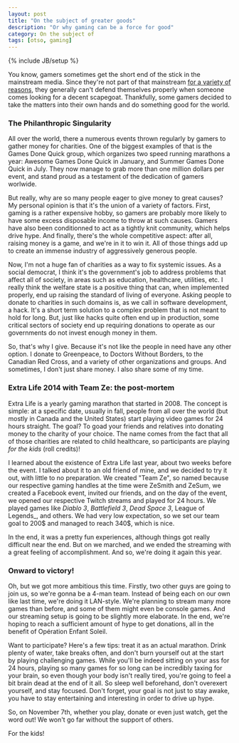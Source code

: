 ```yaml
---
layout: post
title: "On the subject of greater goods"
description: "Or why gaming can be a force for good"
category: On the subject of
tags: [otso, gaming]
---
```

{% include JB/setup %}

You know, gamers sometimes get the short end of the stick in the mainstream media. Since they're not part of that mainstream [for a variety of reasons](http://deliriumcorp.com/2015/07/27/on-the-subject-of-cultural-significance/), they generally can't defend themselves properly when someone comes looking for a decent scapegoat. Thankfully, some gamers decided to take the matters into their own hands and do something good for the world.

<!-- more -->

### The Philanthropic Singularity

All over the world, there a numerous events thrown regularly by gamers to gather money for charities. One of the biggest examples of that is the Games Done Quick group, which organizes two speed running marathons a year: Awesome Games Done Quick in January, and Summer Games Done Quick in July. They now manage to grab more than one million dollars per event, and stand proud as a testament of the dedication of gamers worlwide. 

But really, why are so many people eager to give money to great causes? My personal opinion is that it's the union of a variety of factors. First, gaming is a rather expensive hobby, so gamers are probably more likely to have some excess disposable income to throw at such causes. Gamers have also been conditionned to act as a tightly knit community, which helps drive hype. And finally, there's the whole competitive aspect: after all, raising money is a game, and we're in it to win it. All of those things add up to create an immense industry of aggressively generous people. 

Now, I'm not a huge fan of charities as a way to fix systemic issues. As a social democrat, I think it's the government's job to address problems that affect all of society, in areas such as education, healthcare, utilities, etc. I really think the welfare state is a positive thing that can, when implemented properly, end up raising the standard of living of everyone. Asking people to donate to charities in such domains is, as we call in software development, a hack. It's a short term solution to a complex problem that is not meant to hold for long. But, just like hacks quite often end up in production, some critical sectors of society end up requiring donations to operate as our governments do not invest enough money in them.

So, that's why I give. Because it's not like the people in need have any other option. I donate to Greenpeace, to Doctors Without Borders, to the Canadian Red Cross, and a variety of other organizations and groups. And sometimes, I don't just share money. I also share some of my time. 

### Extra Life 2014 with Team Ze: the post-mortem

Extra Life is a yearly gaming marathon that started in 2008. The concept is simple: at a specific date, usually in fall, people from all over the world (but mostly in Canada and the United States) start playing video games for 24 hours straight. The goal? To goad your friends and relatives into donating money to the charity of your choice. The name comes from the fact that all of those charities are related to child healthcare, so participants are playing _for the kids_ (roll credits)!

I learned about the existence of Extra Life last year, about two weeks before the event. I talked about it to an old friend of mine, and we decided to try it out, with little to no preparation. We created "Team Ze", so named because our respective gaming handles at the time were ZeSmith and ZeSum, we created a Facebook event, invited our friends, and on the day of the event, we opened our respective Twitch streams and played for 24 hours. We played games like _Diablo 3_, _Battlefield 3_, _Dead Space 3_, League of Legends_, and others. We had very low expectation, so we set our team goal to 200$ and managed to reach 340$, which is nice.

In the end, it was a pretty fun experiences, although things got really difficult near the end. But on we marched, and we ended the streaming with a great feeling of accomplishment. And so, we're doing it again this year.

### Onward to victory!

Oh, but we got more ambitious this time. Firstly, two other guys are going to join us, so we're gonna be a 4-man team. Instead of being each on our own like last time, we're doing it LAN-style. We're planning to stream many more games than before, and some of them might even be console games. And our streaming setup is going to be slightly more elaborate. In the end, we're hoping to reach a sufficient amount of hype to get donations, all in the benefit of Opération Enfant Soleil.

Want to participate? Here's a few tips: treat it as an actual marathon. Drink plenty of water, take breaks often, and don't burn yourself out at the start by playing challenging games. While you'll be indeed sitting on your ass for 24 hours, playing so many games for so long can be incredibly taxing for your brain, so even though your body isn't really tired, you're going to feel a bit brain dead at the end of it all. So sleep well beforehand, don't overexert yourself, and stay focused. Don't forget, your goal is not just to stay awake, you have to stay entertaining and interesting in order to drive up hype.

So, on November 7th, whether you play, donate or even just watch, get the word out! We won't go far without the support of others.

For the kids!